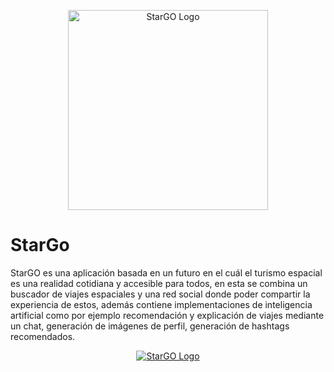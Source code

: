 <p align="center">
  <a href="https://themer.dev">
    <img src="https://github.com/pauwma/StarGo/assets/114858315/d1b8da14-3567-42fc-8842-ab2c594ccc75" width="320" alt="StarGO Logo" />
  </a>
</p>

# StarGo
StarGO es una aplicación basada en un futuro en el cuál el turismo espacial es una realidad cotidiana y accesible para todos, en esta se combina un buscador de viajes espaciales y una red social donde poder compartir la experiencia de estos, además contiene implementaciones de inteligencia artificial como por ejemplo recomendación y explicación de viajes mediante un chat, generación de imágenes de perfil, generación de hashtags recomendados.

<p align="center">
  <a href="https://themer.dev">
    <img src="https://github.com/pauwma/StarGo/assets/114858315/167b7d58-128c-437e-ae87-1d7bbc5fe05c" alt="StarGO Logo" />
  </a>
</p>

